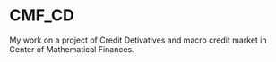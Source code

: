 # CMF_CD
My work on a project of Credit Detivatives and macro credit market in Center of Mathematical Finances.
